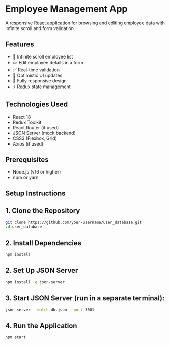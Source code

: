 # Employee Management App

A responsive React application for browsing and editing employee data with infinite scroll and form validation.

## Features

- 📜 Infinite scroll employee list
- ✏️ Edit employee details in a form
- ✅ Real-time validation
- 🔄 Optimistic UI updates
- 📱 Fully responsive design
- ⚡ Redux state management

## Technologies Used

- React 18
- Redux Toolkit
- React Router (if used)
- JSON Server (mock backend)
- CSS3 (Flexbox, Grid)
- Axios (if used)

## Prerequisites

- Node.js (v16 or higher)
- npm or yarn

## Setup Instructions

## 1. Clone the Repository

```bash
git clone https://github.com/your-username/user_database.git
cd user_database
```
## 2. Install Dependencies
```bash
npm install
```
## 2. Set Up JSON Server
```bash
npm install -g json-server
```
## 3. Start JSON Server (run in a separate terminal):
```bash
json-server --watch db.json --port 3001
```
## 4. Run the Application
```bash
npm start
```